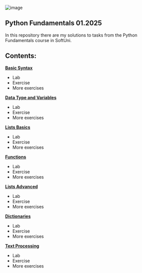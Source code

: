 

![image](https://github.com/user-attachments/assets/9808eb46-4165-407d-abaa-06c16564d71b)



## Python Fundamentals 01.2025
In this repository there are my solutions to tasks from the Python Fundamentals course in SoftUni.


## Contents:

**[Basic Syntax](https://github.com/Milenski1987/Python-Fundamentals-Homework/tree/main/basic_syntax)**
   - Lab
   - Exercise
   - More exercises
     
**[Data Type and Variables](https://github.com/Milenski1987/Python-Fundamentals-Homework/tree/main/data_types_and_variables)**
   - Lab
   - Exercise
   - More exercises

**[Lists Basics](https://github.com/Milenski1987/Python-Fundamentals-Homework/tree/main/list_basics)**
   - Lab
   - Exercise
   - More exercises

**[Functions](https://github.com/Milenski1987/Python-Fundamentals-Homework/tree/main/functions)**
   - Lab
   - Exercise
   - More exercises

**[Lists Advanced](https://github.com/Milenski1987/SoftUni-Python-Fundamentals-Course/tree/main/lists_advanced)**
   - Lab
   - Exercise
   - More exercises

**[Dictionaries](https://github.com/Milenski1987/SoftUni-Python-Fundamentals-Course/tree/main/dictionaries)**
   - Lab
   - Exercise
   - More exercises

**[Text Processing](https://github.com/Milenski1987/SoftUni-Python-Fundamentals-Course/tree/main/text_processing)**
   - Lab
   - Exercise
   - More exercises
